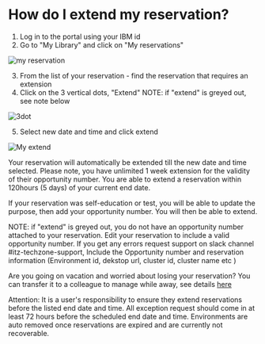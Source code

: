 # How do I extend my reservation?

1. Log in to the portal using your IBM id
2. Go to "My Library" and click on "My reservations"

![my reservation](https://github.com/IBM/itz-support-public/blob/main/IBM-Technology-Zone/IBM-Technology-Zone-Runbooks/Images/My%20reservations.png)

3. From the list of your reservation - find the reservation that requires an extension
4. Click on the 3 vertical dots, "Extend" NOTE: if "extend" is greyed out, see note below

![3dot](https://github.com/IBM/itz-support-public/blob/main/IBM-Technology-Zone/IBM-Technology-Zone-Runbooks/Images/3dots.png)

5. Select new date and time and click extend

![My extend](https://github.com/IBM/itz-support-public/blob/main/IBM-Technology-Zone/IBM-Technology-Zone-Runbooks/Images/My%20extend.png)

Your reservation will automatically be extended till the new date and time selected. Please note, you have unlimited 1 week extension for the validity of their opportunity number. You are able to extend a reservation within 120hours (5 days) of your current end date.


If your reservation was self-education or test, you will be able to update the purpose, then add your opportunity number. You will then be able to extend.

NOTE: if "extend" is greyed out, you do not have an opportunity number attached to your reservation. Edit your reservation to include a valid opportunity number. If you get any errors request support on slack channel #itz-techzone-support, Include the Opportunity number and reservation information (Environment id, dekstop url, cluster id,  cluster name etc )

Are you going on vacation and worried about losing your reservation? You can transfer it to a colleague to manage while away, see details [here](https://github.com/IBM/itz-support-public/blob/main/IBM-Technology-Zone/IBM-Technology-Zone-Runbooks/transfer_environment.md)

Attention: It is a user's responsibility to ensure they extend reservations before the listed end date and time. 
All exception request should come in at least 72 hours before the scheduled end date and time. 
Environments are auto removed once reservations are expired and are currently not recoverable.
